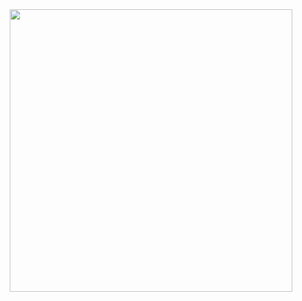 <div id="header" align="center">
  <img src="https://i.pinimg.com/originals/c9/9a/aa/c99aaa82ec0629b4ebddf50d45f3c3c5.gif" width="500"/>
</div>
